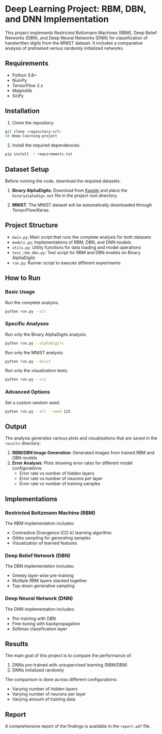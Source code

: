 # Deep Learning Project: RBM, DBN, and DNN Implementation

This project implements Restricted Boltzmann Machines (RBM), Deep Belief Networks (DBN), and Deep Neural Networks (DNN) for classification of handwritten digits from the MNIST dataset. It includes a comparative analysis of pretrained versus randomly initialized networks.

## Requirements

- Python 3.8+
- NumPy
- TensorFlow 2.x
- Matplotlib
- SciPy

## Installation

1. Clone the repository:
```bash
git clone <repository-url>
cd deep-learning-project
```

2. Install the required dependencies:
```bash
pip install -r requirements.txt
```

## Dataset Setup

Before running the code, download the required datasets:

1. **Binary AlphaDigits**: Download from [Kaggle](https://www.kaggle.com/datasets/angevalli/binary-alpha-digits?select=binaryalphadigs.mat) and place the `binaryalphadigs.mat` file in the project root directory.

2. **MNIST**: The MNIST dataset will be automatically downloaded through TensorFlow/Keras.

## Project Structure

- `main.py`: Main script that runs the complete analysis for both datasets
- `models.py`: Implementations of RBM, DBN, and DNN models
- `utils.py`: Utility functions for data loading and model operations
- `test_rbm_dbn.py`: Test script for RBM and DBN models on Binary AlphaDigits
- `run.py`: Runner script to execute different experiments

## How to Run

### Basic Usage

Run the complete analysis:

```bash
python run.py --all
```

### Specific Analyses

Run only the Binary AlphaDigits analysis:

```bash
python run.py --alphadigits
```

Run only the MNIST analysis:

```bash
python run.py --mnist
```

Run only the visualization tests:

```bash
python run.py --viz
```

### Advanced Options

Set a custom random seed:

```bash
python run.py --all --seed 123
```

## Output

The analysis generates various plots and visualizations that are saved in the `results` directory:

1. **RBM/DBN Image Generation**: Generated images from trained RBM and DBN models
2. **Error Analysis**: Plots showing error rates for different model configurations:
   - Error rate vs number of hidden layers
   - Error rate vs number of neurons per layer
   - Error rate vs number of training samples

## Implementations

### Restricted Boltzmann Machine (RBM)

The RBM implementation includes:
- Contrastive Divergence (CD-k) learning algorithm
- Gibbs sampling for generating samples
- Visualization of learned features

### Deep Belief Network (DBN)

The DBN implementation includes:
- Greedy layer-wise pre-training
- Multiple RBM layers stacked together
- Top-down generative sampling

### Deep Neural Network (DNN)

The DNN implementation includes:
- Pre-training with DBN
- Fine-tuning with backpropagation
- Softmax classification layer

## Results

The main goal of this project is to compare the performance of:
1. DNNs pre-trained with unsupervised learning (RBM/DBN)
2. DNNs initialized randomly

The comparison is done across different configurations:
- Varying number of hidden layers
- Varying number of neurons per layer
- Varying amount of training data

## Report

A comprehensive report of the findings is available in the `report.pdf` file.